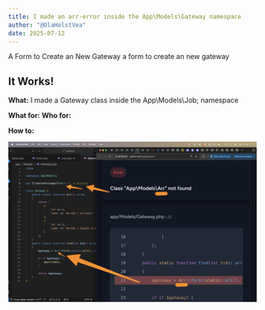 ```yaml
---
title: I made an arr-error inside the App\Models\Gateway namespace
author: "@OlaHolstVea"
date: 2025-07-12
---
```

A Form to Create an New Gateway
a form to create an new gateway

## It Works!

**What:** I made a Gateway class inside the App\Models\Job; namespace

**What for:** 
**Who for:** 

**How to:** 


![](./galleon-laravel-july-12-arr-error.png)



